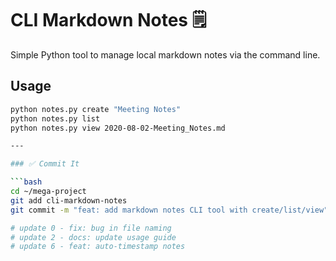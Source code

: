 # CLI Markdown Notes 🗒️

Simple Python tool to manage local markdown notes via the command line.

## Usage

```bash
python notes.py create "Meeting Notes"
python notes.py list
python notes.py view 2020-08-02-Meeting_Notes.md

---

### ✅ Commit It

```bash
cd ~/mega-project
git add cli-markdown-notes
git commit -m "feat: add markdown notes CLI tool with create/list/view"

# update 0 - fix: bug in file naming
# update 2 - docs: update usage guide
# update 6 - feat: auto-timestamp notes
